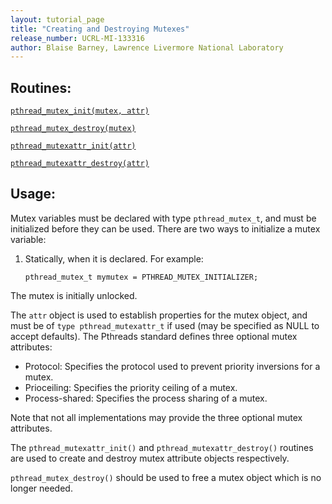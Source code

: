 ```yaml
---
layout: tutorial_page
title: "Creating and Destroying Mutexes"
release_number: UCRL-MI-133316
author: Blaise Barney, Lawrence Livermore National Laboratory
---
```


## Routines:

[`pthread_mutex_init(mutex, attr)`](man/pthread_mutex_init.txt)

[`pthread_mutex_destroy(mutex)`](man/pthread_mutex_destroy.txt)

[`pthread_mutexattr_init(attr)`](man/pthread_mutexattr_init.txt)

[`pthread_mutexattr_destroy(attr)`](man/pthread_mutexattr_destroy.txt)

## Usage:

Mutex variables must be declared with type `pthread_mutex_t`, and must be initialized before they can be used. There are two ways to initialize a mutex variable:

1. Statically, when it is declared. For example:

    `pthread_mutex_t mymutex = PTHREAD_MUTEX_INITIALIZER;`

The mutex is initially unlocked.

The `attr` object is used to establish properties for the mutex object, and must be of `type pthread_mutexattr_t` if used (may be specified as NULL to accept defaults). The Pthreads standard defines three optional mutex attributes:

* Protocol: Specifies the protocol used to prevent priority inversions for a mutex.
* Prioceiling: Specifies the priority ceiling of a mutex.
* Process-shared: Specifies the process sharing of a mutex.

Note that not all implementations may provide the three optional mutex attributes.

The `pthread_mutexattr_init()` and `pthread_mutexattr_destroy()` routines are used to create and destroy mutex attribute objects respectively.

`pthread_mutex_destroy()` should be used to free a mutex object which is no longer needed.
